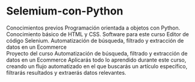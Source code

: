 # Selemium-con-Python

Conocimientos previos
Programación orientada a objetos con Python.
Conocimiento básico de HTML y CSS.
Software para este curso
Editor de código
Selenium.
Automatización de búsqueda, filtrado y extracción de datos en un Ecommerce	
Proyecto del curso
Automatización de búsqueda, filtrado y extracción de datos en un Ecommerce
Aplicarás todo lo aprendido durante este curso, creando un flujo automatizado en el que buscarás un artículo específico, filtrarás resultados y extraerás datos relevantes.
